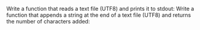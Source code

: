 Write a function that reads a text file (UTF8) and prints it to stdout:
Write a function that appends a string at the end of a text file (UTF8) and returns the number of characters added:

